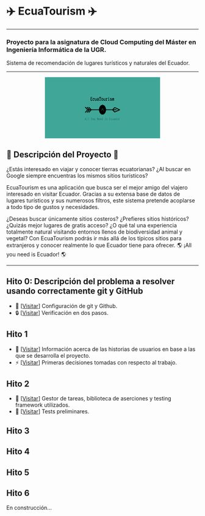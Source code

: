# :airplane: EcuaTourism :airplane:

---
### Proyecto para la asignatura de Cloud Computing del Máster en Ingeniería Informática de la UGR.
Sistema de recomendación de lugares turísticos y naturales del Ecuador.
***

<p align='center'>
<img src="./docs/imgs/EcuaTourism_logo.png" alt="logo" height="160" width=60% align='center'/>
</p>

## :pencil: Descripción del Proyecto :pencil:

¿Estás interesado en viajar y conocer tierras ecuatorianas? ¿Al buscar en Google siempre encuentras los mismos sitios turísticos?

EcuaTourism es una aplicación que busca ser el mejor amigo del viajero interesado en visitar Ecuador. Gracias a su extensa base de datos de lugares turísticos y sus numerosos filtros, este sistema pretende acoplarse a todo tipo de gustos y necesidades.

¿Deseas buscar únicamente sitios costeros? ¿Prefieres sitios históricos? ¿Quizás mejor lugares de gratis acceso? ¿O qué tal una experiencia totalmente natural visitando entornos llenos de biodiversidad animal y vegetal? Con EcuaTourism podrás ir más allá de los típicos sitios para extranjeros y conocer realmente lo que Ecuador tiene para ofrecer. :earth_americas: ¡All you need is Ecuador! :earth_americas:

***

## Hito 0: Descripción del problema a resolver usando correctamente git y GitHub

* :hammer:  [[Visitar](https://github.com/Roark98/EcuaTourism/blob/main/docs/hito_0/repo_config.md)] Configuración de git y Github.
* :lock:  [[Visitar](https://github.com/Roark98/EcuaTourism/blob/main/docs/hito_0/two_step_verification.md)] Verificación en dos pasos.

## Hito 1

* :man: [[Visitar](https://github.com/Roark98/EcuaTourism/blob/main/docs/hito_1/historias_usuarios.md)] Información acerca de las historias de usuarios en base a las que se desarrolla el proyecto.
* :zap: [[Visitar](https://github.com/Roark98/EcuaTourism/blob/main/docs/hito_1/primeras_decisiones.md)] Primeras decisiones tomadas con respecto al trabajo.

## Hito 2

* :bust_in_silhouette: [[Visitar](https://github.com/Roark98/EcuaTourism/tree/main/docs/hito_2)] Gestor de tareas, biblioteca de aserciones y testing framework utilizados.
* :microscope: [[Visitar](https://github.com/Roark98/EcuaTourism/blob/main/docs/hito_1/primeras_decisiones.md)] Tests preliminares.

## Hito 3

## Hito 4

## Hito 5

## Hito 6

En construcción...
